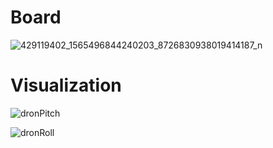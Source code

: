 # Board
![429119402_1565496844240203_8726830938019414187_n](https://github.com/aiwachow/DRONE-NAVC-V1-STM32-KICAD/assets/92248273/9ca9d76a-a6fb-447d-a6f6-1682575c1499)



# Visualization 
![dronPitch](https://github.com/aiwachow/DRONE-NAVC-V1-STM32-KICAD/assets/92248273/4db01ff6-65dd-46d6-b48b-31732e3748ea)

![dronRoll](https://github.com/aiwachow/DRONE-NAVC-V1-STM32-KICAD/assets/92248273/389c8570-1078-4b80-856b-33aead92614f)
